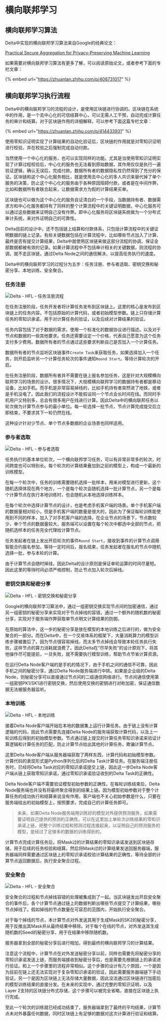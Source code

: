 # 横向联邦学习

## 横向联邦学习算法

Delta中实现的横向联邦学习算法来自Google的经典论文：

 [Practical Secure Aggregation for Privacy-Preserving Machine Learning](https://eprint.iacr.org/2017/281.pdf)

如果需要对横向联邦学习算法有更多了解，可以阅读原始论文，或者参考下面的专栏文章：

{% embed url="https://zhuanlan.zhihu.com/p/408731017" %}

## 横向联邦学习执行流程

Delta中的横向联邦学习的流程的设计，是使用区块链进行协调的。区块链在系统中的作用，是一个去中心化的可信结算中心，可以无需人工干预，自动完成计算任务的审计和结算。对于区块链作用的详细解释，可以参考下面这篇专栏文章：

{% embed url="https://zhuanlan.zhihu.com/p/414433931" %}

使用零知识证明实现了计算结果的自动化验证后，区块链的作用就是对零知识证明进行校验，并在校验之后强制完成自动付款。

当然使用一个中心化的服务，也可以实现同样的功能。尤其是当使用零知识证明实现了计算过程校验后，中心化的服务也无法看到原始数据，其作用仅仅是执行一遍验证逻辑，确认无误后，完成付款。数据所有者的数据隐私性仍然得到了充分的保证。区块链和这个中心化服务相比，就是使用去中心化的多人共识来替代掉了单个服务的决策，防止这个中心化的服务由于各种原因阻碍付款，或者是在中间作弊，比如和数据所有者联合起来，让数据需求方为假的计算结果买单。

区块链也可以做为这个中心化的服务自证清白的一个手段，当数据持有者、数据需求方和中心化服务都持有了同样的整个计算流程中的关键证明数据，中心化服务可以通过这些数据来证明自己没有作弊。即中心化服务将区块链系统做为一个分布式审计系统，来对外证明自己的可靠性。

Delta目前的设计中，还不包括链上结算和付款体系，只包括计算流程中的关键证明数据的链上记录。有些关键数据包括在计算流程中，比如哪些节点加入了计算、最终是否有提交计算结果，Delta中就使用区块链来做这部分流程的协调，保证全部数据都被有效的记录。如果计算流程中不包括审计相关的关键数据，则流程的协调，就不走区块链，通过Delta Node之间的通信解决，以提高任务执行的速度。

Delta中的横向联邦学习的过程分为五步：任务注册、参与者选取、密钥交换和秘密分享、本地训练、安全聚合。

### 任务注册

![Delta - HFL - &#x4EFB;&#x52A1;&#x6CE8;&#x518C;&#x6D41;&#x7A0B;](../.gitbook/assets/b5d17161d77c3a1e27682db9df05923.png)

在任务注册阶段，任务开发者将计算任务发布到区块链上。这里的核心是发布到区块链上的任务内容。不包括原始的计算代码，或者初始模型参数。链上只存储计算任务的零知识承诺，用于对计算任务的验证，以及后续对计算结果的验证。

任务内容包括了对于数据的需求，使用一个标准化的数据协议进行描述。以及对于节点和数据的一些其他要求。任务还需要设定一个价格，代表自己愿意为这个任务支付多少费用。数据所有者的节点通过这些要求判断自己是否加入一个计算任务。

数据所有者的节点监听区块链事件`Create Task`来获取任务，如果选择加入一个任务，则开启监听另一个计算任务轮次的事件通知`Round Start`。等待计算轮次的开启。

在任务注册阶段，数据所有者并不需要在链上报名参加任务，这是针对大规模横向联邦学习的场景的设计。很多情况下，大规模横向联邦学习的数据持有者都是移动设备，比如手机。而手机是非常容易掉线的，比如手机持有者突然进了地铁，或者是手机没电了。因此我们的流程设计不能假设同一个节点会长时间在线。而同时手机用户又特别多，总会有很多用户在线进行计算。因此Delta中的横向联邦任务以轮次做为计算节点参与的最小单位。每一轮选择一批节点，节点计算完成提交后立即结束，不要求其下一轮仍然在线。

这种设计针对少节点、单个节点多数据的企业场景也同样适用。

### 参与者选取

![Delta - HFL - &#x53C2;&#x4E0E;&#x8005;&#x9009;&#x53D6;](../.gitbook/assets/f1ec1ace994a49d0e2f49180b2cac23.png)

任务执行的基本单位轮次，一个横向联邦学习任务，可以有非常非常多的轮次，时间跨度也可以特别长。每个轮次的计算结果叠加到之前的模型上，构成一个最新的训练模型。

在每一个轮次中，任务的训练需要随机选择一批样本，用来对模型进行更新。这个随机选择体现在两个地方，一个是每个轮次会随机选择一批计算节点，另一个是每个计算节点在执行本地训练时，也会随机从本地选择训练样本。

在每个轮次中选择计算节点的设计，也是考虑手机客户端的场景。单个手机客户端的数据量相对较小，但是手机客户端的数量是很大的，因此为了保证每轮训练能使用到不同的样本，加入了对手机客户端的选择。在企业节点的场景下，节点数较少，单个节点的数据量较大，服务端可以设置在每个轮次中都选中全部的节点，把随机选样本的任务完全代理给计算节点。

任务发起者在链上发出开启轮次的事件`Round Start`，接收到事件的计算节点调用智能合约报名参加，等待一定时间后，报名结束，任务发起者在报名的节点中随机选择一批，参与本轮的计算。

由于计算节点会随时掉线，因此Delta的设计原则是保证单轮运算的时间尽量短。因此这里的等待时间必须严格控制，防止节点加入轮次后掉线。

### 密钥交换和秘密分享

![Delta - HFL - &#x5BC6;&#x94A5;&#x4EA4;&#x6362;&#x548C;&#x79D8;&#x5BC6;&#x5206;&#x4EAB;](../.gitbook/assets/c74879a461e392e9fee072bb1595421.png)

Google的横向联邦学习算法中，通过一组密钥交换实现节点间的加密通信，通过另一组密钥的秘密分享来实现对于节点掉线的容错，通过一个额外的随机数的秘密分享，实现对于服务端作弊获取单节点明文计算结果的防御。

在原始的算法中，这一步的秘密分享是放在模型的本地训练之后进行的，做为安全聚合的一部分。而在Delta中，在一个交易体系的框架下，大量消耗算力的模型训练步骤被置后了。因为节点很容易掉线，而太多节点掉线会导致本轮任务执行失败，这样节点的算力消耗就浪费了。因此Delta在“尽早失败”的设计原则下，将其他操作尽可能提前，一旦失败，就不需要执行模型训练，帮助节点节省计算资源。

在运行Delta Node客户端的是手机的情况下，由于手机之间的通信不可靠，因此手机之间的秘密分享，通过Delta Node服务端进行中转。如果是企业级的Delta Node，则秘密分享可以直接通过节点间的二级通信网络进行。节点间通信使用第一组密钥PK1/SK1进行密钥交换，然后使用交换的密钥进行对称加密，保证通信数据无法被服务器监听。

### 本地训练

![Delta - HFL - &#x672C;&#x5730;&#x8BAD;&#x7EC3;](../.gitbook/assets/76b2d1951085e78124648d4d254477e.png)

接着Delta Node客户端开始在本地的数据集上运行计算任务。由于链上没有计算逻辑的代码，因此节点需要先连接Delta Node的服务端获取计算代码，以及上一轮训练后得到的初始模型参数。节点通过链上提交的计算任务零知识承诺来验证计算逻辑和计算任务的匹配，防止计算节点给出其他的计算任务，欺骗计算节点。

这里Delta Node客户端从服务器端获取了两样东西，计算代码和初始模型参数。计算代码的表现形式是Python序列化后的Delta Task计算任务。在服务端注册任务时，已经将Delta Task对应的零知识承诺提交上链，因此这一步Delta Node客户端从链上获取零知识承诺，通过零知识承诺验证收到的Delta Task的正确性。

Delta Node客户端不需要验证模型初始参数的正确性。在每轮训练结束后，Delta Node服务端也并没有将最终聚合得到的结果上链。因为模型初始参数对于整个计算任务的成功执行和结算来说没有作用，客户端也不关心初始参数是什么，只要在服务端给出的初始模型上，按照要求，完成自己的计算任务即可。

> 未来，如果Delta Node服务端用训练好的模型对外提供预测服务，如果需要证明自己提供的预测的正确性，可以在这里加上单轮次训练结果的零知识承诺上链，把整个训练过程和预测过程连接起来，以证明自己的预测服务的模型，是经过了足够多的数据的训练得到的。

计算节点完成计算任务后，将Mask过的计算结果的零知识承诺发送到区块链存储，用于后续的任务校验和结算。然后将Mask过的计算结果发送回服务器端，服务器端同样需要通过区块链上的零知识承诺校验计算结果的正确性，等待全部的计算节点返回数据后，执行安全聚合过程。

### 安全聚合

![Delta - HFL - &#x5B89;&#x5168;&#x805A;&#x5408;](../.gitbook/assets/3fe8d87364983671a0076fe414a1ea8.png)

安全聚合的过程和节点掉线容错的处理被集成到了一起。当区块链发出开启安全聚合的事件后，各个计算节点通过链上的数据判断出哪些节点提交了计算结果，哪些节点掉线了。假如掉线的节点数量在可容忍的范围内，开始执行安全聚合。

对于每个掉线的节点，本计算节点对外发送其用于生成Mask的SK2的秘密分享，用于反推出其Mask并从最终结果中移除。对于每个在线的节点，对外发送其生成随机数的Seed的秘密分享，用于在结果中移除随机数。

服务器拿到全部的秘密分享后进行相加，得到最终的横向联邦学习的计算结果。

注意这个流程中，计算节点在对外发送秘密分享以前，同样也需要先将秘密分享的零知识承诺发送上链，而服务端接收到秘密分享后，也是需要先根据链上的承诺进行验证。和上一个步骤里的流程非常相似。这个步骤的设计有几个原因，一个是因为目前在链上还无法实现对于复杂零知识承诺的验证，因此需要服务器端链下手动验证，另一个是因为区块链上无法存储大量数据，因此没法通过区块链进行加密后的模型训练结果的直接分发。在未来的实现中，通过完整的零知识证明，以及Layer 2支持的区块链分布式存储，这个步骤可以被完全省略，直接在区块链上执行完成。

至此一个轮次的训练就已经成功结束了，服务器端拿到了最终的平均结果，计算节点未对外暴露任何数据，同时区块链上有足够的数据对这次计算进行验证和结算。

